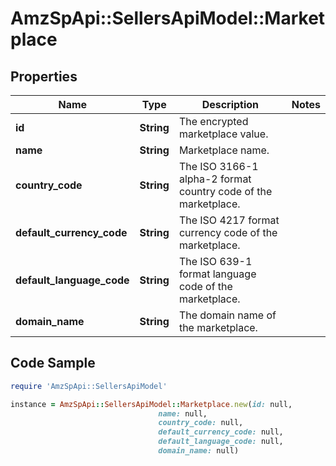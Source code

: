 # AmzSpApi::SellersApiModel::Marketplace

## Properties

Name | Type | Description | Notes
------------ | ------------- | ------------- | -------------
**id** | **String** | The encrypted marketplace value. | 
**name** | **String** | Marketplace name. | 
**country_code** | **String** | The ISO 3166-1 alpha-2 format country code of the marketplace. | 
**default_currency_code** | **String** | The ISO 4217 format currency code of the marketplace. | 
**default_language_code** | **String** | The ISO 639-1 format language code of the marketplace. | 
**domain_name** | **String** | The domain name of the marketplace. | 

## Code Sample

```ruby
require 'AmzSpApi::SellersApiModel'

instance = AmzSpApi::SellersApiModel::Marketplace.new(id: null,
                                 name: null,
                                 country_code: null,
                                 default_currency_code: null,
                                 default_language_code: null,
                                 domain_name: null)
```


